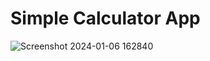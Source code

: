 # Simple Calculator App
![Screenshot 2024-01-06 162840](https://github.com/plam3nk/web_apps/assets/114010915/ede59ac9-736a-40b1-827e-24ff196e0691)

